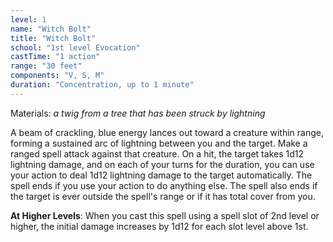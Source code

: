 ```yaml
---
level: 1
name: "Witch Bolt"
title: "Witch Bolt"
school: "1st level Evocation"
castTime: "1 action"
range: "30 feet"
components: "V, S, M"
duration: "Concentration, up to 1 minute"
---
```


Materials: *a twig from a tree that has been struck by lightning*

A beam of crackling, blue energy lances out toward a creature within range, forming a sustained arc of lightning between you and the target. Make a ranged spell attack against that creature. On a hit, the target takes 1d12 lightning damage, and on each of your turns for the duration, you can use your action to deal 1d12 lightning damage to the target automatically. The spell ends if you use your action to do anything else. The spell also ends if the target is ever outside the spell's range or if it has total cover from you.

**At Higher Levels**: When you cast this spell using a spell slot of 2nd level or higher, the initial damage increases by 1d12 for each slot level above 1st.
